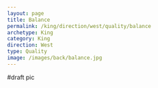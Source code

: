 ```yaml
---
layout: page
title: Balance
permalink: /king/direction/west/quality/balance
archetype: King
category: King
direction: West
type: Quality
image: /images/back/balance.jpg
---
```

#draft pic

